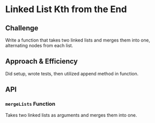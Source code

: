 # Linked List Kth from the End

## Challenge
Write a function that takes two linked lists and merges them into one, alternating nodes from each list.

## Approach & Efficiency
Did setup, wrote tests, then utilized append method in function.

## API

### `mergeLists` Function
Takes two linked lists as arguments and merges them into one.